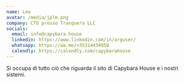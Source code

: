 ```yaml
---
name: Leo
avatar: /media/jplm.png
company: CTO presso Tranquera LLC
socials:
  email: info@capybara.house
  linkedin: https://www.linkedin.com/in/arguser/
  whatsapp: https://wa.me/+35314434958
  calendly: https://calendly.com/capybarahouse
---
```


Si occupa di tutto ciò che riguarda il sito di Capybara House e i nostri sistemi.
